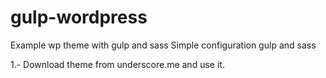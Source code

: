 # gulp-wordpress
Example wp theme with gulp and sass
Simple configuration gulp and sass 

1.- Download theme from underscore.me and use it. 
